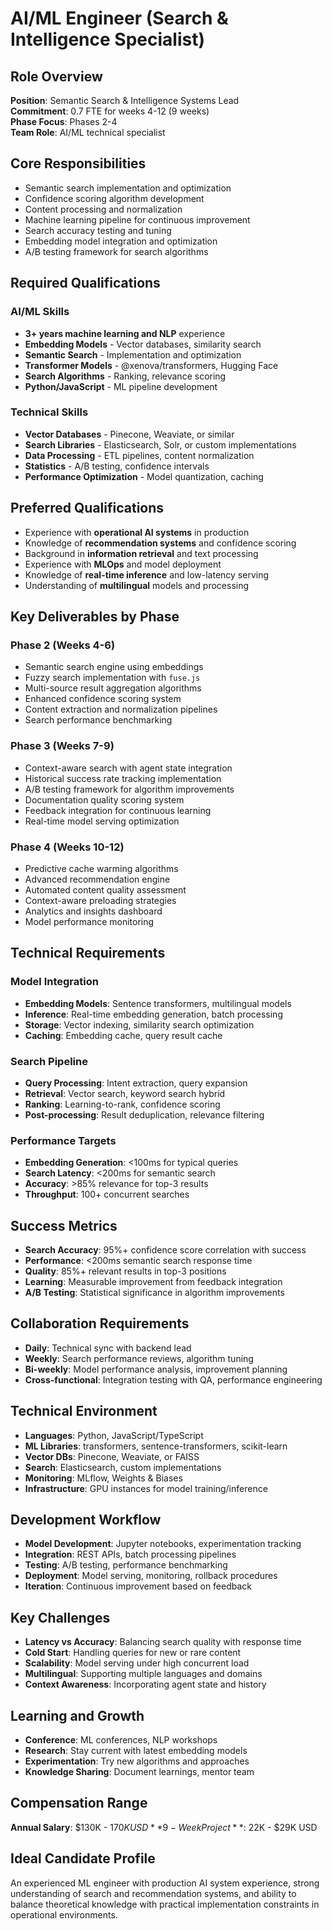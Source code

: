 # AI/ML Engineer (Search & Intelligence Specialist)

## Role Overview
**Position**: Semantic Search & Intelligence Systems Lead  
**Commitment**: 0.7 FTE for weeks 4-12 (9 weeks)  
**Phase Focus**: Phases 2-4  
**Team Role**: AI/ML technical specialist  

## Core Responsibilities
- Semantic search implementation and optimization
- Confidence scoring algorithm development
- Content processing and normalization
- Machine learning pipeline for continuous improvement
- Search accuracy testing and tuning
- Embedding model integration and optimization
- A/B testing framework for search algorithms

## Required Qualifications

### AI/ML Skills
- **3+ years machine learning and NLP** experience
- **Embedding Models** - Vector databases, similarity search
- **Semantic Search** - Implementation and optimization
- **Transformer Models** - @xenova/transformers, Hugging Face
- **Search Algorithms** - Ranking, relevance scoring
- **Python/JavaScript** - ML pipeline development

### Technical Skills
- **Vector Databases** - Pinecone, Weaviate, or similar
- **Search Libraries** - Elasticsearch, Solr, or custom implementations
- **Data Processing** - ETL pipelines, content normalization
- **Statistics** - A/B testing, confidence intervals
- **Performance Optimization** - Model quantization, caching

## Preferred Qualifications
- Experience with **operational AI systems** in production
- Knowledge of **recommendation systems** and confidence scoring
- Background in **information retrieval** and text processing
- Experience with **MLOps** and model deployment
- Knowledge of **real-time inference** and low-latency serving
- Understanding of **multilingual** models and processing

## Key Deliverables by Phase

### Phase 2 (Weeks 4-6)
- Semantic search engine using embeddings
- Fuzzy search implementation with `fuse.js`
- Multi-source result aggregation algorithms
- Enhanced confidence scoring system
- Content extraction and normalization pipelines
- Search performance benchmarking

### Phase 3 (Weeks 7-9)
- Context-aware search with agent state integration
- Historical success rate tracking implementation
- A/B testing framework for algorithm improvements
- Documentation quality scoring system
- Feedback integration for continuous learning
- Real-time model serving optimization

### Phase 4 (Weeks 10-12)
- Predictive cache warming algorithms
- Advanced recommendation engine
- Automated content quality assessment
- Context-aware preloading strategies
- Analytics and insights dashboard
- Model performance monitoring

## Technical Requirements

### Model Integration
- **Embedding Models**: Sentence transformers, multilingual models
- **Inference**: Real-time embedding generation, batch processing
- **Storage**: Vector indexing, similarity search optimization
- **Caching**: Embedding cache, query result cache

### Search Pipeline
- **Query Processing**: Intent extraction, query expansion
- **Retrieval**: Vector search, keyword search hybrid
- **Ranking**: Learning-to-rank, confidence scoring
- **Post-processing**: Result deduplication, relevance filtering

### Performance Targets
- **Embedding Generation**: <100ms for typical queries
- **Search Latency**: <200ms for semantic search
- **Accuracy**: >85% relevance for top-3 results
- **Throughput**: 100+ concurrent searches

## Success Metrics
- **Search Accuracy**: 95%+ confidence score correlation with success
- **Performance**: <200ms semantic search response time
- **Quality**: 85%+ relevant results in top-3 positions
- **Learning**: Measurable improvement from feedback integration
- **A/B Testing**: Statistical significance in algorithm improvements

## Collaboration Requirements
- **Daily**: Technical sync with backend lead
- **Weekly**: Search performance reviews, algorithm tuning
- **Bi-weekly**: Model performance analysis, improvement planning
- **Cross-functional**: Integration testing with QA, performance engineering

## Technical Environment
- **Languages**: Python, JavaScript/TypeScript
- **ML Libraries**: transformers, sentence-transformers, scikit-learn
- **Vector DBs**: Pinecone, Weaviate, or FAISS
- **Search**: Elasticsearch, custom implementations
- **Monitoring**: MLflow, Weights & Biases
- **Infrastructure**: GPU instances for model training/inference

## Development Workflow
- **Model Development**: Jupyter notebooks, experimentation tracking
- **Integration**: REST APIs, batch processing pipelines
- **Testing**: A/B testing, performance benchmarking
- **Deployment**: Model serving, monitoring, rollback procedures
- **Iteration**: Continuous improvement based on feedback

## Key Challenges
- **Latency vs Accuracy**: Balancing search quality with response time
- **Cold Start**: Handling queries for new or rare content
- **Scalability**: Model serving under high concurrent load
- **Multilingual**: Supporting multiple languages and domains
- **Context Awareness**: Incorporating agent state and history

## Learning and Growth
- **Conference**: ML conferences, NLP workshops
- **Research**: Stay current with latest embedding models
- **Experimentation**: Try new algorithms and approaches
- **Knowledge Sharing**: Document learnings, mentor team

## Compensation Range
**Annual Salary**: $130K - $170K USD  
**9-Week Project**: ~$22K - $29K USD  

## Ideal Candidate Profile
An experienced ML engineer with production AI system experience, strong understanding of search and recommendation systems, and ability to balance theoretical knowledge with practical implementation constraints in operational environments.